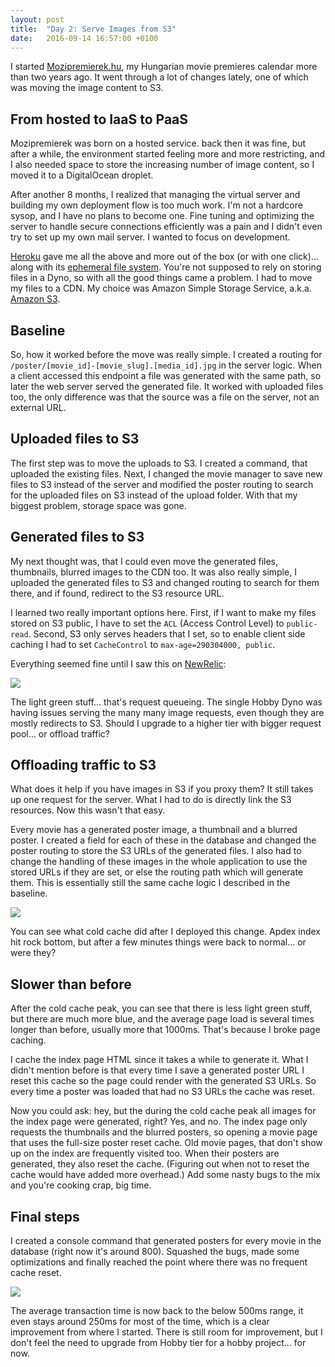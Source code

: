 ```yaml
---
layout: post
title:  "Day 2: Serve Images from S3"
date:   2016-09-14 16:57:00 +0100
---
```

I started [Mozipremierek.hu](https://mozipremierek.hu), my Hungarian movie premieres calendar more than two years ago. It went through a lot of changes lately, one of which was moving the image content to S3.

## From hosted to IaaS to PaaS

Mozipremierek was born on a hosted service. back then it was fine, but after a while, the environment started feeling more and more restricting, and I also needed space to store the increasing number of image content, so I moved it to a DigitalOcean droplet.

After another 8 months, I realized that managing the virtual server and building my own deployment flow is too much work. I'm not a hardcore sysop, and I have no plans to become one. Fine tuning and optimizing the server to handle secure connections efficiently was a pain and I didn't even try to set up my own mail server. I wanted to focus on development.

[Heroku](https://heroku.com/) gave me all the above and more out of the box (or with one click)... along with its [ephemeral file system](https://devcenter.heroku.com/articles/dynos#ephemeral-filesystem). You're not supposed to rely on storing files in a Dyno, so with all the good things came a problem. I had to move my files to a CDN. My choice was Amazon Simple Storage Service, a.k.a. [Amazon S3](https://aws.amazon.com/s3/).

## Baseline

So, how it worked before the move was really simple. I created a routing for `/poster/[movie_id]-[movie_slug].[media_id].jpg` in the server logic. When a client accessed this endpoint a file was generated with the same path, so later the web server served the generated file. It worked with uploaded files too, the only difference was that the source was a file on the server, not an external URL.

## Uploaded files to S3

The first step was to move the uploads to S3. I created a command, that uploaded the existing files. Next, I changed the movie manager to save new files to S3 instead of the server and modified the poster routing to search for the uploaded files on S3 instead of the upload folder. With that my biggest problem, storage space was gone.

## Generated files to S3

My next thought was, that I could even move the generated files, thumbnails, blurred images to the CDN too. It was also really simple, I uploaded the generated files to S3 and changed routing to search for them there, and if found, redirect to the S3 resource URL.

I learned two really important options here. First, if I want to make my files stored on S3 public, I have to set the `ACL` (Access Control Level) to `public-read`. Second, S3 only serves headers that I set, so to enable client side caching I had to set `CacheControl` to `max-age=290304000, public`.

Everything seemed fine until I saw this on [NewRelic](https://newrelic.com/):

![](https://s3-eu-central-1.amazonaws.com/coderdays/2016/09/Screen_Shot_2016_09_14_at_13_00_09-1473850828796.png)

The light green stuff... that's request queueing. The single Hobby Dyno was having issues serving the many many image requests, even though they are mostly redirects to S3. Should I upgrade to a higher tier with bigger request pool... or offload traffic?

## Offloading traffic to S3

What does it help if you have images in S3 if you proxy them? It still takes up one request for the server. What I had to do is directly link the S3 resources. Now this wasn't that easy.

Every movie has a generated poster image, a thumbnail and a blurred poster. I created a field for each of these in the database and changed the poster routing to store the S3 URLs of the generated files. I also had to change the handling of these images in the whole application to use the stored URLs if they are set, or else the routing path which will generate them. This is essentially still the same cache logic I described in the baseline.

![](https://s3-eu-central-1.amazonaws.com/coderdays/2016/09/Screen_Shot_2016_09_14_at_13_16_10-1473851798524.png)

You can see what cold cache did after I deployed this change. Apdex index hit rock bottom, but after a few minutes things were back to normal... or were they?

## Slower than before

After the cold cache peak, you can see that there is less light green stuff, but there are much more blue, and the average page load is several times longer than before, usually more that 1000ms. That's because I broke page caching.

I cache the index page HTML since it takes a while to generate it. What I didn't mention before is that every time I save a generated poster URL I reset this cache so the page could render with the generated S3 URLs. So every time a poster was loaded that had no S3 URLs the cache was reset.

Now you could ask: hey, but the during the cold cache peak all images for the index page were generated, right? Yes, and no. The index page only requests the thumbnails and the blurred posters, so opening a movie page that uses the full-size poster reset cache. Old movie pages, that don't show up on the index are frequently visited too. When their posters are generated, they also reset the cache. (Figuring out when not to reset the cache would have added more overhead.) Add some nasty bugs to the mix and you're cooking crap, big time.

## Final steps

I created a console command that generated posters for every movie in the database (right now it's around 800). Squashed the bugs, made some optimizations and finally reached the point where there was no frequent cache reset.

![](https://s3-eu-central-1.amazonaws.com/coderdays/2016/09/Screen_Shot_2016_09_14_at_13_37_09-1473853045244.png)

The average transaction time is now back to the below 500ms range, it even stays around 250ms for most of the time, which is a clear improvement from where I started. There is still room for improvement, but I don't feel the need to upgrade from Hobby tier for a hobby project... for now.
